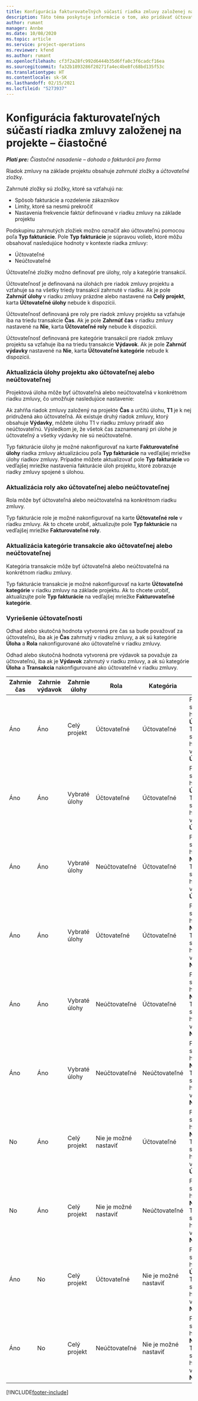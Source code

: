 ```yaml
---
title: Konfigurácia fakturovateľných súčastí riadka zmluvy založenej na projekte – čiastočné
description: Táto téma poskytuje informácie o tom, ako pridávať účtovateľné zložky do riadkov zmluvy v Project Operations.
author: rumant
manager: Annbe
ms.date: 10/08/2020
ms.topic: article
ms.service: project-operations
ms.reviewer: kfend
ms.author: rumant
ms.openlocfilehash: cf3f2a28fc992d6444b35d6ffa0c3f6cadcf16ea
ms.sourcegitcommit: fa32b1893286f20271fa4ec4be8fc68bd135f53c
ms.translationtype: HT
ms.contentlocale: sk-SK
ms.lasthandoff: 02/15/2021
ms.locfileid: "5273937"
---
```

# <a name="configure-chargeable-components-of-a-project-based-contract-line---lite"></a>Konfigurácia fakturovateľných súčastí riadka zmluvy založenej na projekte – čiastočné

_**Platí pre:** Čiastočné nasadenie – dohoda o fakturácii pro forma_

Riadok zmluvy na základe projektu obsahuje *zahrnuté* zložky a *účtovateľné* zložky.

Zahrnuté zložky sú zložky, ktoré sa vzťahujú na:

  - Spôsob fakturácie a rozdelenie zákazníkov
  - Limity, ktoré sa nesmú prekročiť 
  - Nastavenia frekvencie faktúr definované v riadku zmluvy na základe projektu

Podskupinu zahrnutých zložiek možno označiť ako účtovateľnú pomocou poľa **Typ fakturácie**. Pole **Typ fakturácie** je súpravou volieb, ktoré môžu obsahovať nasledujúce hodnoty v kontexte riadka zmluvy:

  - Účtovateľné
  - Neúčtovateľné

Účtovateľné zložky možno definovať pre úlohy, roly a kategórie transakcií.

Účtovateľnosť je definovaná na úlohách pre riadok zmluvy projektu a vzťahuje sa na všetky triedy transakcií zahrnuté v riadku. Ak je pole **Zahrnúť úlohy** v riadku zmluvy prázdne alebo nastavené na **Celý projekt**, karta **Účtovateľné úlohy** nebude k dispozícii.

Účtovateľnosť definovaná pre roly pre riadok zmluvy projektu sa vzťahuje iba na triedu transakcie **Čas**. Ak je pole **Zahrnúť čas** v riadku zmluvy nastavené na **Nie**, karta **Účtovateľné roly** nebude k dispozícii.

Účtovateľnosť definovaná pre kategórie transakcií pre riadok zmluvy projektu sa vzťahuje iba na triedu transakcie **Výdavok**. Ak je pole **Zahrnúť výdavky** nastavené na **Nie**, karta **Účtovateľné kategórie** nebude k dispozícii.

### <a name="update-a-project-task-as-chargeable-or-non-chargeable"></a>Aktualizácia úlohy projektu ako účtovateľnej alebo neúčtovateľnej

Projektová úloha môže byť účtovateľná alebo neúčtovateľná v konkrétnom riadku zmluvy, čo umožňuje nasledujúce nastavenie:

Ak zahŕňa riadok zmluvy založený na projekte **Čas** a určitú úlohu, **T1** je k nej pridružená ako účtovateľná. Ak existuje druhý riadok zmluvy, ktorý obsahuje **Výdavky**, môžete úlohu T1 v riadku zmluvy priradiť ako neúčtovateľnú. Výsledkom je, že všetok čas zaznamenaný pri úlohe je účtovateľný a všetky výdavky nie sú neúčtovateľné.

Typ fakturácie úlohy je možné nakonfigurovať na karte **Fakturovateľné úlohy** riadka zmluvy aktualizáciou poľa **Typ fakturácie** na vedľajšej mriežke úlohy riadkov zmluvy. Prípadne môžete aktualizovať pole **Typ fakturácie** vo vedľajšej mriežke nastavenia fakturácie úloh projektu, ktoré zobrazuje riadky zmluvy spojené s úlohou.

### <a name="update-a-role-as-chargeable-or-non-chargeable"></a>Aktualizácia roly ako účtovateľnej alebo neúčtovateľnej

Rola môže byť účtovateľná alebo neúčtovateľná na konkrétnom riadku zmluvy.

Typ fakturácie role je možné nakonfigurovať na karte **Účtovateľné role** v riadku zmluvy. Ak to chcete urobiť, aktualizujte pole **Typ fakturácie** na vedľajšej mriežke **Fakturovateľné roly**.

### <a name="update-a-transaction-category-as-chargeable-or-non-chargeable"></a>Aktualizácia kategórie transakcie ako účtovateľnej alebo neúčtovateľnej

Kategória transakcie môže byť účtovateľná alebo neúčtovateľná na konkrétnom riadku zmluvy.

Typ fakturácie transakcie je možné nakonfigurovať na karte **Účtovateľné kategórie** v riadku zmluvy na základe projektu. Ak to chcete urobiť, aktualizujte pole **Typ fakturácie** na vedľajšej mriežke **Fakturovateľné kategórie**.

### <a name="resolve-chargeability"></a>Vyriešenie účtovateľnosti

Odhad alebo skutočná hodnota vytvorená pre čas sa bude považovať za účtovateľnú, iba ak je **Čas** zahrnutý v riadku zmluvy, a ak sú kategórie **Úloha** a **Rola** nakonfigurované ako účtovateľné v riadku zmluvy.

Odhad alebo skutočná hodnota vytvorená pre výdavok sa považuje za účtovateľnú, iba ak je **Výdavok** zahrnutý v riadku zmluvy, a ak sú kategórie **Úloha** a **Transakcia** nakonfigurované ako účtovateľné v riadku zmluvy.


| Zahrnie čas | Zahrnie výdavok | Zahrnie úlohy | Rola           | Kategória       | Úloha                                                                                                      |
|---------------|------------------|----------------|----------------|----------------|-----------------------------------------------------------------------------------------------------------|
| Áno           | Áno              | Celý projekt | Účtovateľné     | Účtovateľné     | Fakturácia skutočnej hodnoty času: **Účtovateľné** </br> Typ fakturácie skutočnej hodnoty výdavku: **Účtovateľné**           |
| Áno           | Áno              | Vybraté úlohy | Účtovateľné     | Účtovateľné     | Fakturácia skutočnej hodnoty času: **Účtovateľné** </br> Typ fakturácie skutočnej hodnoty výdavku: **Účtovateľné**           |
| Áno           | Áno              | Vybraté úlohy | Neúčtovateľné | Účtovateľné     | Fakturácia skutočnej hodnoty času: **Neúčtovateľné** </br> Typ fakturácie skutočnej hodnoty výdavku: **Účtovateľné**       |
| Áno           | Áno              | Vybraté úlohy | Účtovateľné     | Účtovateľné     | Fakturácia skutočnej hodnoty času: **Neúčtovateľné** </br> Typ fakturácie skutočnej hodnoty výdavku:   **Neúčtovateľné** |
| Áno           | Áno              | Vybraté úlohy | Neúčtovateľné | Účtovateľné     | Fakturácia skutočnej hodnoty času: **Neúčtovateľné** </br> Typ fakturácie skutočnej hodnoty výdavku:   **Neúčtovateľné** |
| Áno           | Áno              | Vybraté úlohy | Neúčtovateľné | Neúčtovateľné | Fakturácia skutočnej hodnoty času: **Neúčtovateľné** </br> Typ fakturácie skutočnej hodnoty výdavku:   **Neúčtovateľné** |
| No            | Áno              | Celý projekt | Nie je možné nastaviť   | Účtovateľné     | Fakturácia skutočnej hodnoty času: **Nedostupné**</br>Typ fakturácie skutočnej hodnoty výdavku: **Účtovateľné**          |
| No            | Áno              | Celý projekt | Nie je možné nastaviť   | Neúčtovateľné | Fakturácia skutočnej hodnoty času: **Nedostupné**</br> Typ fakturácie skutočnej hodnoty výdavku: **Neúčtovateľné**     |
| Áno           | No               | Celý projekt | Účtovateľné     | Nie je možné nastaviť   | Fakturácia skutočnej hodnoty času: **Účtovateľné** </br> Typ fakturácie skutočnej hodnoty výdavku: **Nedostupné**        |
| Áno           | No               | Celý projekt | Neúčtovateľné | Nie je možné nastaviť   | Fakturácia skutočnej hodnoty času: **Neúčtovateľné** </br>Typ fakturácie skutočnej hodnoty výdavku: **Nedostupné**   |


[!INCLUDE[footer-include](../../includes/footer-banner.md)]